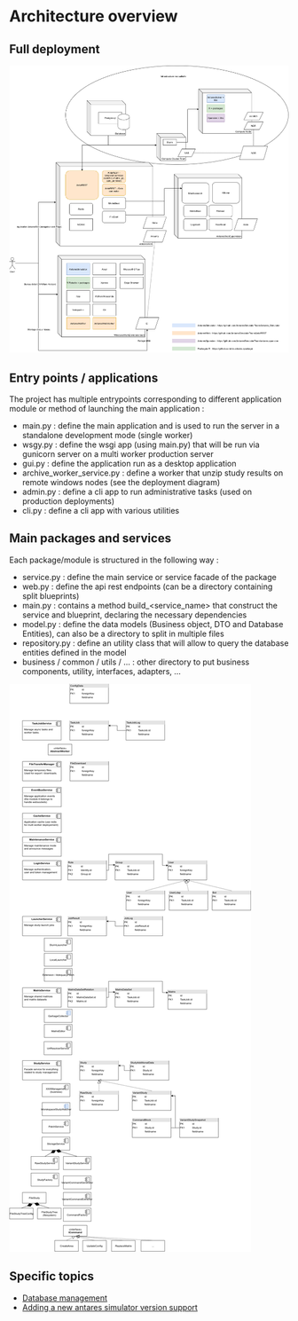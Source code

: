 # Architecture overview

## Full deployment

![](../assets/media/img/deployment_architecture.png)


## Entry points / applications

The project has multiple entrypoints corresponding to different application module or 
method of launching the main application :
- main.py : define the main application and is used to run the server in a standalone development mode (single worker)
- wsgy.py : define the wsgi app (using main.py) that will be run via gunicorn server on a multi worker production server
- gui.py : define the application run as a desktop application
- archive_worker_service.py : define a worker that unzip study results on remote windows nodes (see the deployment diagram)
- admin.py : define a cli app to run administrative tasks (used on production deployments)
- cli.py : define a cli app with various utilities

## Main packages and services

Each package/module is structured in the following way :
- service.py : define the main service or service facade of the package
- web.py : define the api rest endpoints (can be a directory containing split blueprints)  
- main.py : contains a method build_<service_name> that construct the service and blueprint, declaring the necessary dependencies
- model.py : define the data models (Business object, DTO and Database Entities), can also be a directory to split in multiple files
- repository.py : define an utility class that will allow to query the database entities defined in the model
- business / common / utils / ... : other directory to put business components, utility, interfaces, adapters, ...

![](../assets/media/img/module_architecture.png)

## Specific topics

- [Database management](./1-database.md)
- [Adding a new antares simulator version support](./2-add-new-antares-version.md)


